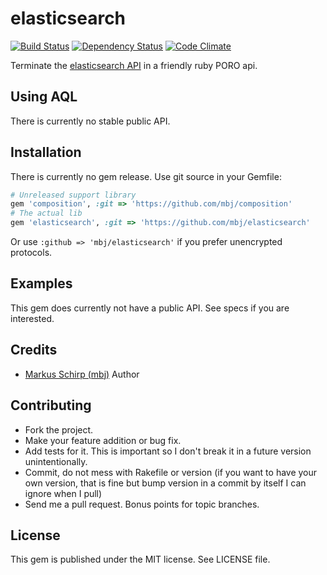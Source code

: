 elasticsearch
=============

[![Build Status](https://secure.travis-ci.org/mbj/elasticsearch.png?branch=master)](http://travis-ci.org/mbj/elasticsearch)
[![Dependency Status](https://gemnasium.com/mbj/elasticsearch.png)](https://gemnasium.com/mbj/elasticsearch)
[![Code Climate](https://codeclimate.com/github/mbj/elasticsearch.png)](https://codeclimate.com/github/mbj/elasticsearch)

Terminate the [elasticsearch API](http://www.elasticsearch.org/guide/reference/api/) in a friendly ruby PORO api.

Using AQL
---------

There is currently no stable public API.

Installation
------------

There is currently no gem release. Use git source in your Gemfile:

```ruby
# Unreleased support library
gem 'composition', :git => 'https://github.com/mbj/composition'
# The actual lib
gem 'elasticsearch', :git => 'https://github.com/mbj/elasticsearch'
```

Or use ```:github => 'mbj/elasticsearch'``` if you prefer unencrypted protocols.

Examples
--------

This gem does currently not have a public API. See specs if you are interested.

Credits
-------

* [Markus Schirp (mbj)](https://github.com/mbj) Author

Contributing
-------------

* Fork the project.
* Make your feature addition or bug fix.
* Add tests for it. This is important so I don't break it in a
  future version unintentionally.
* Commit, do not mess with Rakefile or version
  (if you want to have your own version, that is fine but bump version in a commit by itself I can ignore when I pull)
* Send me a pull request. Bonus points for topic branches.

License
-------

This gem is published under the MIT license. See LICENSE file.
